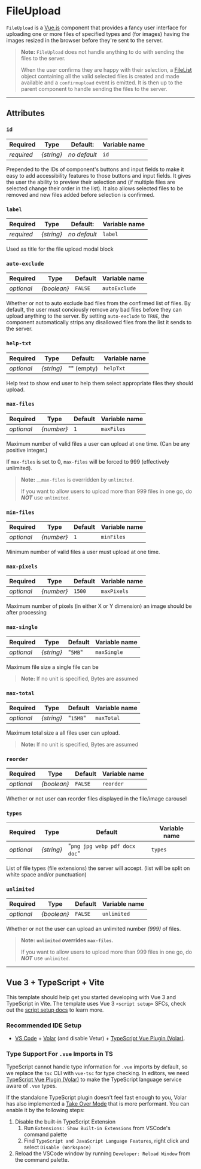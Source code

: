 # FileUpload

`FileUpload` is a [Vue.js](https://v3.vuejs.org/) component that 
provides a fancy user interface for uploading one or more files of 
specified types and (for images) having the images resized in the 
browser before they're sent to the server.

> __Note:__ `FileUpload` does not handle anything to do with sending 
>           the files to the server.
>
> When the user confirms they are happy with their selection, a 
> [FileList](https://developer.mozilla.org/en-US/docs/Web/API/FileList)
> object containing all the valid selected files is created  and made
> available and a `confirmupload` event is emitted. It is then up to 
> the parent component to handle sending the files to the server.

---

## Attributes

### `id`

|  Required  |    Type    |   Default:   | Variable name |
|------------|------------|--------------|---------------|
| _required_ | _{string}_ | _no default_ |     `id`      |

Prepended to the IDs of component's buttons and input fields to make 
it easy to add accessibility features to those buttons and input 
fields. It gives the user the ability to preview their selection and 
(if multiple files are selected change their order in the list). 
It also allows selected files to be removed and new files added 
before selection is confirmed.

### `label`

|  Required  |    Type    |   Default:   | Variable name |
|------------|------------|--------------|---------------|
| _required_ | _{string}_ | _no default_ |    `label`    |

Used as title for the file upload modal block

### `auto-exclude`

|  Required  |    Type     | Default | Variable name |
|------------|-------------|---------|---------------|
| _optional_ | _{boolean}_ | `FALSE` | `autoExclude` |

Whether or not to auto exclude bad files from the confirmed list of 
files. By default, the user must conciously remove any bad files 
before they can upload anything to the server. By setting 
`auto-exclude` to `TRUE`, the component automatically strips any 
disallowed files from the list it sends to the server.

### `help-txt`

|  Required  |    Type    |  Default:  | Variable name |
|------------|------------|------------|---------------|
| _optional_ | _{string}_ | "" (empty) |   `helpTxt`   |

Help text to show end user to help them select appropriate files they
should upload.

### `max-files`

|  Required  |    Type    | Default | Variable name |
|------------|------------|---------|---------------|
| _optional_ | _{number}_ |   `1`   |  `maxFiles`   |

Maximum number of valid files a user can upload at one time. 
(Can be any positive integer.)

If `max-files` is set to 0, `max-files` will be forced to 999 
(effectively unlimited).

> __Note:__ __`max-files` is overridden by `unlimited`.<br />
>
> If you want to allow users to upload more than 999 files in one
> go, do __*NOT*__ use `unlimited`.

### `min-files`

|  Required  |    Type    | Default | Variable name |
|------------|------------|---------|---------------|
| _optional_ | _{number}_ |   `1`   |  `minFiles`   |

Minimum number of valid files a user must upload at one time.

### `max-pixels`

|  Required  |    Type    | Default | Variable name |
|------------|------------|---------|---------------|
| _optional_ | _{number}_ | `1500`  |  `maxPixels`  |

Maximum number of pixels (in either X or Y dimension) an image
should be after processing

### `max-single`

|  Required  |    Type    | Default | Variable name |
|------------|------------|---------|---------------|
| _optional_ | _{string}_ | "`5MB`" |  `maxSingle`  |


Maximum file size a single file can be

> __Note:__ If no unit is specified, Bytes are assumed

### `max-total`

|  Required  |    Type    | Default  | Variable name |
|------------|------------|----------|---------------|
| _optional_ | _{string}_ | "`15MB`" |  `maxTotal`   |

Maximum total size a all files user can upload.

> __Note:__ If no unit is specified, Bytes are assumed

### `reorder`

|  Required  |    Type     | Default | Variable name |
|------------|-------------|---------|---------------|
| _optional_ | _{boolean}_ | `FALSE` |   `reorder`   |

Whether or not user can reorder files displayed in the file/image carousel

### `types`

|  Required  |    Type    |            Default            | Variable name |
|------------|------------|-------------------------------|---------------|
| _optional_ | _{string}_ | "`png jpg webp pdf docx doc`" |    `types`    |

List of file types (file extensions) the server will accept. (list will be split on white space and/or punctuation)

### `unlimited`

|  Required  |    Type     | Default | Variable name |
|------------|-------------|---------|---------------|
| _optional_ | _{boolean}_ | `FALSE` |  `unlimited`  |

Whether or not the user can upload an unlimited number *(999)* of
files.

> __Note:__ __`unlimited` overrides `max-files`.__ <br />
>
> If you want to allow users to upload more than 999 files in one
> go, do __*NOT*__ use `unlimited`.

----

## Vue 3 + TypeScript + Vite

This template should help get you started developing with Vue 3 and TypeScript in Vite. The template uses Vue 3 `<script setup>` SFCs, check out the [script setup docs](https://v3.vuejs.org/api/sfc-script-setup.html#sfc-script-setup) to learn more.

### Recommended IDE Setup

- [VS Code](https://code.visualstudio.com/) + [Volar](https://marketplace.visualstudio.com/items?itemName=Vue.volar) (and disable Vetur) + [TypeScript Vue Plugin (Volar)](https://marketplace.visualstudio.com/items?itemName=Vue.vscode-typescript-vue-plugin).

### Type Support For `.vue` Imports in TS

TypeScript cannot handle type information for `.vue` imports by default, so we replace the `tsc` CLI with `vue-tsc` for type checking. In editors, we need [TypeScript Vue Plugin (Volar)](https://marketplace.visualstudio.com/items?itemName=Vue.vscode-typescript-vue-plugin) to make the TypeScript language service aware of `.vue` types.

If the standalone TypeScript plugin doesn't feel fast enough to you, Volar has also implemented a [Take Over Mode](https://github.com/johnsoncodehk/volar/discussions/471#discussioncomment-1361669) that is more performant. You can enable it by the following steps:

1. Disable the built-in TypeScript Extension
   1. Run `Extensions: Show Built-in Extensions` from VSCode's command palette
   2. Find `TypeScript and JavaScript Language Features`, right click and select `Disable (Workspace)`
2. Reload the VSCode window by running `Developer: Reload Window` from the command palette.
